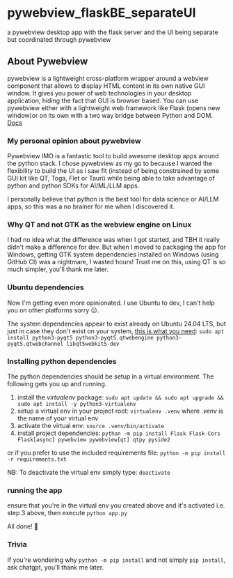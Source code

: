 # pywebview_flaskBE_separateUI
a pywebview desktop app with the flask server and the UI being separate but coordinated through pywebview

## About Pywebview
pywebview is a lightweight cross-platform wrapper around a webview component that allows to display HTML content in its own native GUI window. It gives you power of web technologies in your desktop application, hiding the fact that GUI is browser based. You can use pywebview either with a lightweight web framework like Flask (opens new window)or on its own with a two way bridge between Python and DOM. [Docs](https://pywebview.flowrl.com/)

### My personal opinion about pywebview
Pywebview IMO is a fantastic tool to build awesome desktop apps around the python stack. I chose pywebview as my go to because I wanted the flexibility to build the UI as i saw fit (instead of being constrained by some GUI kit like QT, Toga, Flet or Tauri) while being able to take advantage of python and python SDKs for AI/ML/LLM apps.

I personally believe that python is the best tool for data science or AI/LLM apps, so this was a no brainer for me when I discovered it.

### Why QT and not GTK as the webview engine on Linux
I had no idea what the difference was when I got started, and TBH it really didn't make a difference for dev. But when I moved to packaging the app for Windows, getting GTK system dependencies installed on Windows (using GitHub CI) was a nightmare, I wasted hours! Trust me on this, using QT is so much simpler, you'll thank me later.

### Ubuntu dependencies
Now I'm getting even more opinionated. I use Ubuntu to dev, I can't help you on other platforms sorry 😕.

The system dependencies appear to exist already on Ubuntu 24.04 LTS, but just in case they don't exist on your system, [this is what you need](https://pywebview.flowrl.com/guide/installation.html#linux):
`sudo apt install python3-pyqt5 python3-pyqt5.qtwebengine python3-pyqt5.qtwebchannel libqt5webkit5-dev`

### Installing python dependencies
The python dependencies should be setup in a virtual environment. The following gets you up and running.
1. install the _virtualenv_ package: `sudo apt update && sudo apt upgrade && sudo apt install -y python3-virtualenv`
2. setup a virtual env in your project root: `virtualenv .venv` where _.venv_ is the name of your virtual env
3. activate the virtual env: `source .venv/bin/activate`
4. install project dependencies: `python -m pip install Flask Flask-Cors Flask[async] pywebview pywebview[qt] qtpy pyside2`

or if you prefer to use the included requirements file: `python -m pip install -r requirements.txt`

NB: To deactivate the virtual env simply type: `deactivate`

### running the app
ensure that you're in the virtual env you created above and it's activated i.e. step 3 above, then execute `python app.py`

All done! 🙌

### Trivia
If you're wondering why `python -m pip install` and not simply `pip install`, ask chatgpt, you'll thank me later.
